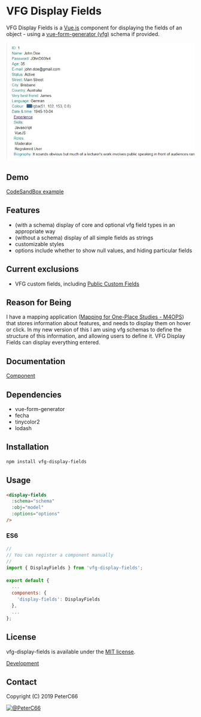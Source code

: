 # VFG Display Fields

VFG Display Fields is a [Vue.js](https://github.com/vuejs/vue) component for displaying the fields of an object - using a [vue-form-generator (vfg)](https://github.com/vue-generators/vue-form-generator) schema if provided.

![Example screenshot](doc/fd-example01.jpg)

## Demo

[CodeSandBox example](https://codesandbox.io/embed/ykpj1jpxvv?fontsize=14&view=preview)

## Features

- (with a schema) display of core and optional vfg field types in an appropriate way
- (without a schema) display of all simple fields as strings
- customizable styles
- options include whether to show null values, and hiding particular fields

## Current exclusions

- VFG custom fields, including [Public Custom Fields](https://github.com/vue-generators/vue-form-generator#public-custom-fields)

## Reason for Being

I have a mapping application ([Mapping for One-Place Studies - M4OPS](https://bit.ly/m4ops)) that stores information about features, and needs to display them on hover or click. In my new version of this I am using vfg schemas to define the structure of this information, and allowing users to define it. VFG Display Fields can display everything entered.

## Documentation

[Component](doc/component.md)

## Dependencies

- vue-form-generator
- fecha
- tinycolor2
- lodash

## Installation

```bash
npm install vfg-display-fields
```

## Usage

```html
<display-fields
  :schema="schema"
  :obj="model"
  :options="options"
/>
```

### ES6

```js
//
// You can register a component manually
//
import { DisplayFields } from 'vfg-display-fields';

export default {
  ...
  components: {
    'display-fields': DisplayFields
  },
  ...
};
```

## License

vfg-display-fields is available under the [MIT license](https://tldrlegal.com/license/mit-license).

[Development](/ReadMeDev.md)

## Contact

Copyright \(C\) 2019 PeterC66

[![@PeterC66](https://img.shields.io/badge/github-PeterC66-green.svg)](https://github.com/PeterC66)
